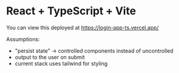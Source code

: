 # React + TypeScript + Vite

You can view this deployed at https://login-app-ts.vercel.app/

Assumptions:
- "persist state" -> controlled components instead of uncontrolled
- output to the user on submit
- current stack uses tailwind for styling 